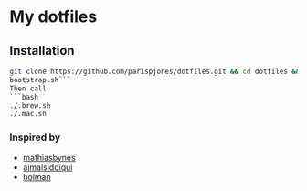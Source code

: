# My dotfiles

## Installation
```sh
git clone https://github.com/parispjones/dotfiles.git && cd dotfiles && source
bootstrap.sh```
Then call
```bash
./.brew.sh
./.mac.sh
```

### Inspired by
* [mathiasbynes](https://github.com/mathiasbynens/dotfiles/)
* [ajmalsiddiqui](https://github.com/ajmalsiddiqui/dotfiles/)
* [holman](https://github.com/holman/dotfiles)
